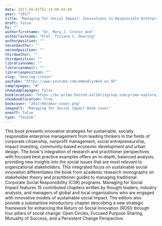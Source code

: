 ```yaml
---
date: 2017-09-01T01:14:00-04:00
year: "2017"
title: "Managing for Social Impact: Innovations in Responsible Enterprise"
draft: false
by: ""
authorfirstname: "Dr. Mary J. Cronin and"
authorlastname: "Prof. Tiziana C. Dearing"
authorposition: ""
secondauthor: ""
secondposition: ""
thirdauthor: ""
thirdposition: ""
librarianname: ""
librarianemail: ""
librarianposition: ""
slug: "dearing-cronin"
youtube: "https://www.youtube.com/embed/yvWs4_oo_9k"
samplepages: "#"
showsamplepages: false
booklocation: "https://bc-primo.hosted.exlibrisgroup.com/primo-explore/fulldisplay?docid=ALMA-BC21469902000001021&context=L&vid=bclib_new&search_scope=bcl&tab=bcl_only&lang=en_US"
showbooklocation: true
bookcover: "2017/09/dear-cover.png"
imagealt: "Managing for Social Impact Book cover"
oneoff: false
type: "facpub"
---
```


This book presents innovative strategies for sustainable, socially responsible enterprise management from leading thinkers in the fields of corporate citizenship, nonprofit management, social entrepreneurship, impact investing, community-based economic development and urban design. The book's integration of research and practitioner perspectives with focused best practice examples offers an in-depth, balanced analysis, providing new insights into the social issues that are most relevant to organizational stakeholders. This integrated focus on sustainable social innovation differentiates the book from academic research monographs on stakeholder theory and practitioner guides to managing traditional Corporate Social Responsibility (CSR) programs. Managing for Social Impact features 15 contributed chapters written by thought leaders, industry analysts, and managers of global and local organizations who are engaged with innovative models of sustainable social impact. The editors also provide a substantive introductory chapter describing a new strategic framework for enhancing the Return on Social Innovation (ROSI) through four pillars of social change: Open Circles, Focused Purpose Sharing, Mutuality of Success, and a Persistent Change Perspective.
